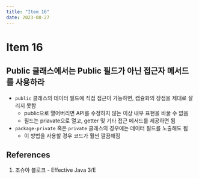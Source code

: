 ```yaml
---
title: "Item 16"
date: 2023-08-27
---
```


# Item 16

## Public 클래스에서는 Public 필드가 아닌 접근자 메서드를 사용하라

- `public` 클래스의 데이터 필드에 직접 접근이 가능하면, 캡슐화의 장점을 제대로 살리지 못함
  - public으로 열어버리면 API를 수정하지 않는 이상 내부 표현을 바꿀 수 없음
  - 필드는 priavate으로 열고, getter 및 기타 접근 메서드를 제공하면 됨
- `package-private` 혹은 `private` 클래스의 경우에는 데이터 필드를 노출해도 됨
  - 이 방법을 사용할 경우 코드가 훨씬 깔끔해짐

## References

1. 조슈아 블로크 - Effective Java 3/E
